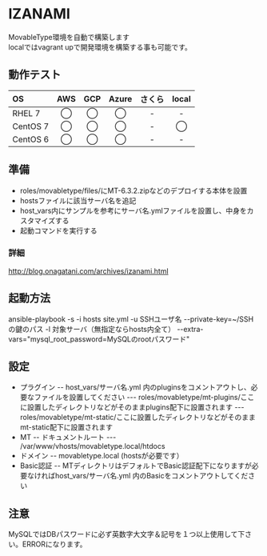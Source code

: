 # IZANAMI

MovableType環境を自動で構築します  
localではvagrant upで開発環境を構築する事も可能です。

## 動作テスト

| OS | AWS | GCP | Azure | さくら | local |
|:---------|:----:|:----:|:----:|:----:|:----:|
| RHEL 7 | ◯ | ◯ | ◯  | - | - | - | 
| CentOS 7 | ◯  | ◯  | ◯  | - | ◯  |
| CentOS 6 | ◯  | ◯  | ◯  | - | - |

## 準備

- roles/movabletype/files/にMT-6.3.2.zipなどのデプロイする本体を設置  
- hostsファイルに該当サーバ名を追記 
- host_vars内にサンプルを参考にサーバ名.ymlファイルを設置し、中身をカスタマイズする
- 起動コマンドを実行する

### 詳細

http://blog.onagatani.com/archives/izanami.html  

## 起動方法

ansible-playbook -s -i hosts site.yml -u SSHユーザ名 --private-key=~/SSHの鍵のパス -l 対象サーバ（無指定ならhosts内全て） --extra-vars="mysql_root_password=MySQLのrootパスワード"  

## 設定

- プラグイン
-- host_vars/サーバ名.yml 内のpluginsをコメントアウトし、必要なファイルを設置してください
--- roles/movabletype/mt-plugins/ここに設置したディレクトリなどがそのままplugins配下に設置されます
--- roles/movabletype/mt-static/ここに設置したディレクトリなどがそのままmt-static配下に設置されます
- MT
-- ドキュメントルート
--- /var/www/vhosts/movabletype.local/htdocs
- ドメイン
-- movabletype.local (hostsが必要です）
- Basic認証
-- MTディレクトリはデフォルトでBasic認証配下になりますが必要なければhost_vars/サーバ名.yml 内のBasicをコメントアウトしてください

## 注意

MySQLではDBパスワードに必ず英数字大文字＆記号を１つ以上使用して下さい。ERRORになります。



